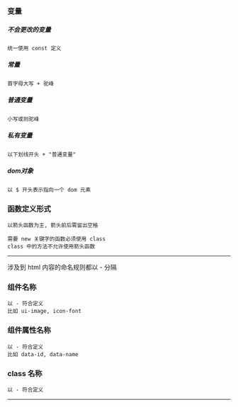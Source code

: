 
### 变量

##### 不会更改的变量

    统一使用 const 定义

##### 常量
    
    首字母大写 + 驼峰

##### 普通变量
    小写或则驼峰

##### 私有变量
    以下划线开头 + "普通变量"

##### dom对象
    以 $ 开头表示指向一个 dom 元素

### 函数定义形式
    以箭头函数为主, 箭头前后需留出空格
    
    需要 new 关键字的函数必须使用 class
    class 中的方法不允许使用箭头函数

---
涉及到 html 内容的命名规则都以 - 分隔
### 组件名称

    以 - 符合定义
    比如 ui-image, icon-font

### 组件属性名称

    以 - 符合定义
    比如 data-id, data-name

### class 名称
    
    以 - 符合定义
---
